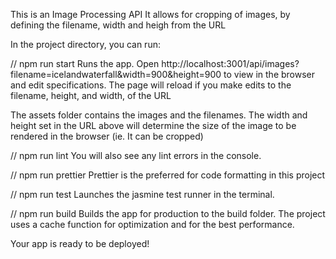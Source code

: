 This is an Image Processing API It allows for cropping of images, by defining the filename, width and heigh from the URL

In the project directory, you can run:

// npm run start
Runs the app. Open http://localhost:3001/api/images?filename=icelandwaterfall&width=900&height=900 to view in the browser and edit specifications. The page will reload if you make edits to the filename, height, and width, of the URL

The assets folder contains the images and the filenames. The width and height set in the URL above will determine the size of the image to be rendered in the browser (ie. It can be cropped)

// npm run lint
You will also see any lint errors in the console.

// npm run prettier
Prettier is the preferred for code formatting in this project

// npm run test
Launches the jasmine test runner in the terminal.

// npm run build
Builds the app for production to the build folder. The project uses a cache function for optimization and for the best performance.

Your app is ready to be deployed!
